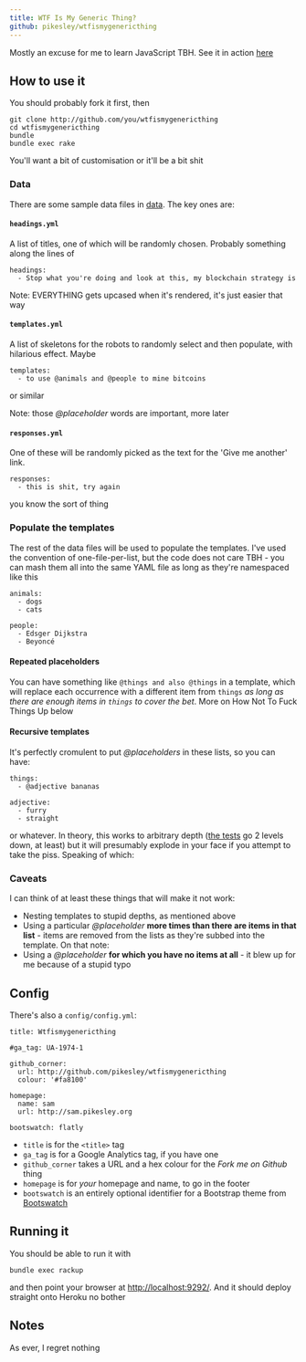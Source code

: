 ```yaml
---
title: WTF Is My Generic Thing?
github: pikesley/wtfismygenericthing
---
```

Mostly an excuse for me to learn JavaScript TBH. See it in action [here](http://wtfismybbctbqtopic.herokuapp.com/)

## How to use it

You should probably fork it first, then

    git clone http://github.com/you/wtfismygenericthing
    cd wtfismygenericthing
    bundle
    bundle exec rake

You'll want a bit of customisation or it'll be a bit shit

### Data

There are some sample data files in [data](data/). The key ones are:

#### `headings.yml`

A list of titles, one of which will be randomly chosen. Probably something along the lines of

    headings:
      - Stop what you're doing and look at this, my blockchain strategy is

Note: EVERYTHING gets upcased when it's rendered, it's just easier that way

#### `templates.yml`

A list of skeletons for the robots to randomly select and then populate, with hilarious effect. Maybe

    templates:
      - to use @animals and @people to mine bitcoins

or similar

Note: those _@placeholder_ words are important, more later

#### `responses.yml`

One of these will be randomly picked as the text for the 'Give me another' link.

    responses:
      - this is shit, try again

you know the sort of thing

### Populate the templates

The rest of the data files will be used to populate the templates. I've used the convention of one-file-per-list, but the code does not care TBH - you can mash them all into the same YAML file as long as they're namespaced like this

    animals:
      - dogs
      - cats

    people:
      - Edsger Dijkstra
      - Beyoncé

#### Repeated placeholders

You can have something like `@things and also @things` in a template, which will replace each occurrence with a different item from `things` _as long as there are enough items in `things` to cover the bet_. More on How Not To Fuck Things Up below

#### Recursive templates

It's perfectly cromulent to put _@placeholders_ in these lists, so you can have:

    things:
      - @adjective bananas

    adjective:
      - furry
      - straight

or whatever. In theory, this works to arbitrary depth ([the tests](https://github.com/pikesley/wtfismygenericthing/blob/00c571eaf9904a70720f663144993300f4b86887/spec/javascripts/wtfismygenericthing_spec.js#L86-L110) go 2 levels down, at least) but it will presumably explode in your face if you attempt to take the piss. Speaking of which:

### Caveats

I can think of at least these things that will make it not work:

* Nesting templates to stupid depths, as mentioned above
* Using a particular _@placeholder_ **more times than there are items in that list** - items are removed from the lists as they're subbed into the template. On that note:
* Using a _@placeholder_ **for which you have no items at all** - it blew up for me because of a stupid typo

## Config

There's also a `config/config.yml`:

    title: Wtfismygenericthing

    #ga_tag: UA-1974-1

    github_corner:
      url: http://github.com/pikesley/wtfismygenericthing
      colour: '#fa8100'

    homepage:
      name: sam
      url: http://sam.pikesley.org

    bootswatch: flatly

* `title` is for the `<title>` tag
* `ga_tag` is for a Google Analytics tag, if you have one
* `github_corner` takes a URL and a hex colour for the _Fork me on Github_ thing
* `homepage` is for _your_ homepage and name, to go in the footer
* `bootswatch` is an entirely optional identifier for a Bootstrap theme from [Bootswatch](https://bootswatch.com/)

## Running it

You should be able to run it with

```
bundle exec rackup
```

and then point your browser at [http://localhost:9292/](http://localhost:9292/). And it should deploy straight onto Heroku no bother

## Notes

As ever, I regret nothing
